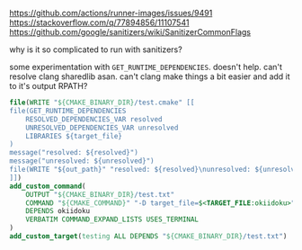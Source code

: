https://github.com/actions/runner-images/issues/9491
https://stackoverflow.com/q/77894856/11107541
https://github.com/google/sanitizers/wiki/SanitizerCommonFlags

why is it so complicated to run with sanitizers?

some experimentation with `GET_RUNTIME_DEPENDENCIES`. doesn't help. can't resolve clang sharedlib asan. can't clang make things a bit easier and add it to it's output RPATH?

```cmake
file(WRITE "${CMAKE_BINARY_DIR}/test.cmake" [[
file(GET_RUNTIME_DEPENDENCIES
	RESOLVED_DEPENDENCIES_VAR resolved
	UNRESOLVED_DEPENDENCIES_VAR unresolved
	LIBRARIES ${target_file}
)
message("resolved: ${resolved}")
message("unresolved: ${unresolved}")
file(WRITE "${out_path}" "resolved: ${resolved}\nunresolved: ${unresolved}")
]])
add_custom_command(
	OUTPUT "${CMAKE_BINARY_DIR}/test.txt"
	COMMAND "${CMAKE_COMMAND}" "-D target_file=$<TARGET_FILE:okiidoku>" "-D out_path=\"${CMAKE_BINARY_DIR}/test.txt\"" -P "${CMAKE_BINARY_DIR}/test.cmake"
	DEPENDS okiidoku
	VERBATIM COMMAND_EXPAND_LISTS USES_TERMINAL
)
add_custom_target(testing ALL DEPENDS "${CMAKE_BINARY_DIR}/test.txt")
```